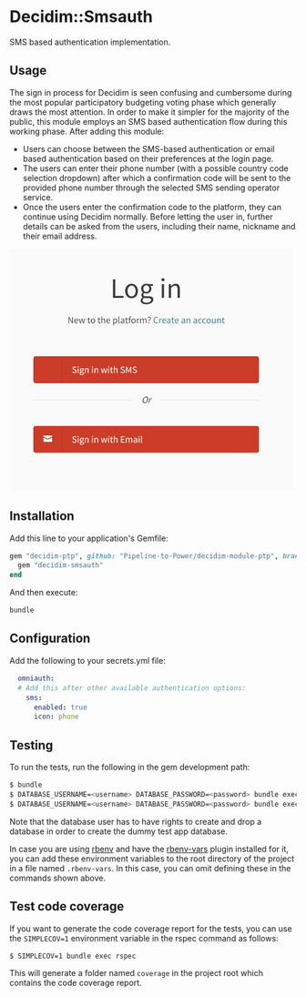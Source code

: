 # Decidim::Smsauth

SMS based authentication implementation.

## Usage

The sign in process for Decidim is seen confusing and cumbersome during the most
popular participatory budgeting voting phase which generally draws the most
attention. In order to make it simpler for the majority of the public, this module employs an SMS based
authentication flow during this working phase. After adding this module:

- Users can choose between the SMS-based authentication or email based authentication based on their preferences at the login page.
- The users can enter their phone number (with a possible country code selection dropdown) after which a confirmation code will be sent to the provided phone number through the selected SMS sending operator service.
- Once the users enter the confirmation code to the platform, they can continue using Decidim normally. Before letting the user in, further details can be asked from the users, including their name, nickname and their email address.


![built-in sms-authentication](smsauthoption.png)

## Installation

Add this line to your application's Gemfile:

```ruby
gem "decidim-ptp", github: "Pipeline-to-Power/decidim-module-ptp", branch: "release/0.26-stable" do
  gem "decidim-smsauth"
end
```

And then execute:

```bash
bundle
```
## Configuration

Add the following to your secrets.yml file:

```yml
  omniauth:
  # Add this after other available authentication options:
    sms:
      enabled: true
      icon: phone
```

## Testing

To run the tests, run the following in the gem development path:

```bash
$ bundle
$ DATABASE_USERNAME=<username> DATABASE_PASSWORD=<password> bundle exec rake test_app
$ DATABASE_USERNAME=<username> DATABASE_PASSWORD=<password> bundle exec rspec
```

Note that the database user has to have rights to create and drop a database in
order to create the dummy test app database.

In case you are using [rbenv](https://github.com/rbenv/rbenv) and have the
[rbenv-vars](https://github.com/rbenv/rbenv-vars) plugin installed for it, you
can add these environment variables to the root directory of the project in a
file named `.rbenv-vars`. In this case, you can omit defining these in the
commands shown above.

## Test code coverage

If you want to generate the code coverage report for the tests, you can use
the `SIMPLECOV=1` environment variable in the rspec command as follows:

```bash
$ SIMPLECOV=1 bundle exec rspec
```

This will generate a folder named `coverage` in the project root which contains
the code coverage report.
